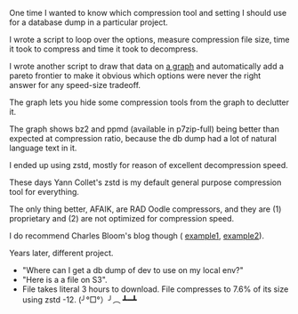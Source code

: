 One time I wanted to know which compression tool and setting I should use for a database dump in a particular project.

I wrote a script to loop over the options, measure compression file size,
time it took to compress and time it took to decompress.

I wrote another script to draw that data on [a graph](/compress_pareto.html) and automatically add a pareto frontier
to make it obvious which options were never the right answer for any speed-size tradeoff.

The graph lets you hide some compression tools from the graph to declutter it.

The graph shows bz2 and ppmd (available in p7zip-full) being better than expected at compression ratio,
because the db dump had a lot of natural language text in it.

I ended up using zstd, mostly for reason of excellent decompression speed.

These days Yann Collet's zstd is my default general purpose compression tool for everything.

The only thing better, AFAIK, are RAD Oodle compressors, and they are (1) proprietary and (2) are not optimized for compression speed.

I do recommend Charles Bloom's blog though (
[example1](https://cbloomrants.blogspot.com/2018/06/zstd-is-faster-than-leviathan.html),
[example2](https://cbloomrants.blogspot.com/2018/01/the-natural-lambda.html)).

Years later, different project.

- "Where can I get a db dump of dev to use on my local env?"
- "Here is a a file on S3".
- File takes literal 3 hours to download. File compresses to 7.6% of its size using zstd -12. (╯°□°）╯︵ ┻━┻

